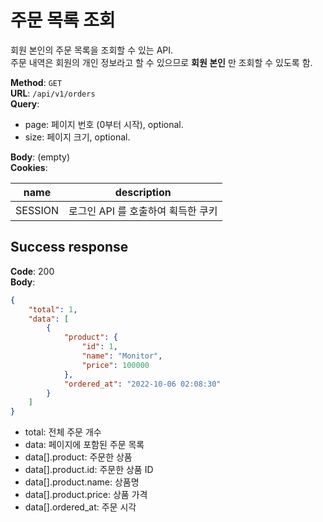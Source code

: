 # 주문 목록 조회

회원 본인의 주문 목록을 조회할 수 있는 API.  
주문 내역은 회원의 개인 정보라고 할 수 있으므로 **회원 본인** 만 조회할 수 있도록 함. 

**Method**: ```GET```  
**URL**: ```/api/v1/orders```  
**Query**: 

* page: 페이지 번호 (0부터 시작), optional.
* size: 페이지 크기, optional.

**Body**: (empty)  
**Cookies**:

| name    | description           |
|---------|-----------------------|
| SESSION | 로그인 API 를 호출하여 획득한 쿠키 |

## Success response

**Code**: 200  
**Body**: 

```json
{
    "total": 1,
    "data": [
        {
            "product": {
                "id": 1,
                "name": "Monitor",
                "price": 100000
            },
            "ordered_at": "2022-10-06 02:08:30"
        }
    ]
}
```

* total: 전체 주문 개수
* data: 페이지에 포함된 주문 목록
* data[].product: 주문한 상품
* data[].product.id: 주문한 상품 ID
* data[].product.name: 상품명
* data[].product.price: 상품 가격
* data[].ordered_at: 주문 시각